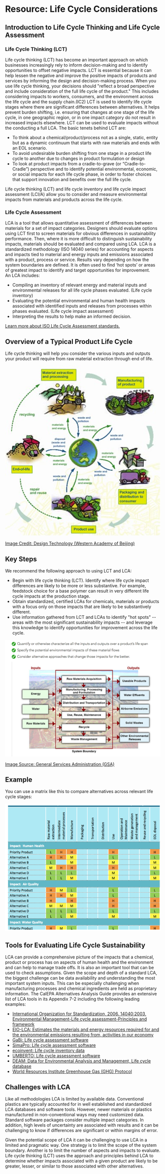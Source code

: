 # Resource:  Life Cycle Considerations
## Introduction to Life Cycle Thinking and Life Cycle Assessment
### Life Cycle Thinking (LCT)  
Life cycle thinking (LCT) has become an important approach on which businesses increasingly rely to inform decision-making and to identify opportunities to offset negative impacts. LCT is essential because it can help lessen the negative and improve the positive impacts of products and services by informing the design and decision-making process.  When you use life cycle thinking, your decisions should "reflect a broad perspective and include consideration of the full life cycle of the product." This includes considering impacts to workers, consumers, and the environment across the life cycle and the supply chain.(IC2) LCT is used to identify life cycle stages where there are significant differences between alternatives. It helps prevent burden shifting, i.e. ensuring that changes at one stage of the life cycle, in one geographic region, or in one impact category do not result in increased impacts elsewhere. LCT can be used to evaluate impacts without the conducting a full LCA.
The basic tenets behind LCT are: 
- To think about a chemical/product/process not as a single, static, entity but as a dynamic continuum that starts with raw materials and ends with an EOL scenario. 
- To avoid undesirable burden shifting from one stage in a product life cycle to another due to changes in product formulation or design
- To look at product impacts from a cradle-to-grave (or “Cradle-to-Cradle”) perspective and to identify potential environmental, economic, or social impacts for each life cycle phase, in order to foster choices that support innovation and benefits over the full life cycle.

Life cycle thinking (LCT) and life cycle inventory and life cycle impact assessment (LCI/A) allow you to consider and measure environmental impacts from materials and products across the life cycle. 

### Life Cycle Assessment
LCA is a tool that allows quantitative assessment of differences between materials for a set of impact categories. Designers should evaluate options using LCT first to screen materials for obvious differences in sustainability performance. Then, where it is more difficult to distinguish sustainability impacts, materials should be evaluated and compared using LCA. 
LCA is a standardized methodology (ISO 14040 series) for accounting for aspects and impacts tied to material and energy inputs and emissions associated with a product, process or service. Results vary depending on how the system boundaries are defined. It is often used to find ‘hot spots’ or areas of greatest impact to identify and target opportunities for improvement.   
An LCA includes:
- Compiling an inventory of relevant energy and material inputs and environmental releases for all life cycle phases evaluated. (Life cycle inventory)
- Evaluating the potential environmental and human health impacts associated with identified inputs and releases from processes within phases evaluated. (Life cycle impact assessment)
- Interpreting the results to help make an informed decision.

[Learn more about ISO Life Cycle Assessment standards.](https://www.iso.org/standard/37456.html)

## Overview of a Typical Product Life Cycle
Life cycle thinking will help you consider the various inputs and outputs your product will require from raw material extraction through end of life. 

![Common phases in the life cycle of a product include material extraction and processing, manufacturing of product, packaging and distribution, produce use, and end of life. Each of these steps involves using materials and/or energy, and releasing waste and/or pollution.](https://raw.githubusercontent.com/NorthwestGreenChemistry/PrISM/develop/app/assets/tool-life-cycle-considerations/lca-infographic.png)

[Image Credit: Design Technology (Western Academy of Beijing)](http://www.ruthtrumpold.id.au/destech/?page_id=1765)

## Key Steps 

We recommend the following approach to using LCT and LCA: 
- Begin with life cycle thinking (LCT). Identify where life cycle impact differences are likely to be more or less substantive. For example, feedstock choice for a base polymer can result in very different life cycle impacts at the production stage.
- Obtain standardized, certified LCAs for chemicals, materials or products with a focus only on those impacts that are likely to be substantively different.
- Use information gathered from LCT and LCAs to identify "hot spots" -- areas with the most significant sustainability impacts -- and leverage this knowledge to identify opportunities for improvement across the life cycle.

![image](https://raw.githubusercontent.com/NorthwestGreenChemistry/PrISM/develop/app/assets/tool-life-cycle-considerations/lca-key-steps.png)

[Image Source: General Services Administration (GSA)](https://sftool.gov/learn/about/400/life-cycle-assessment-lca-overview)

## Example

You can use a matrix like this to compare alternatives across relevant life cycle stages:

![Table compares product and alternatives on various impacts (e.g. human health, air quality, and water quality) for each life cycle phase assessed (e.g. raw material extraction, manufacture, use, and disposal), with each intersection rated as low, moderate, or high.](https://raw.githubusercontent.com/NorthwestGreenChemistry/PrISM/develop/app/assets/tool-life-cycle-considerations/alternatives-across-lca.png)

## Tools for Evaluating Life Cycle Sustainability 
LCA can provide a comprehensive picture of the impacts that a chemical, product or process has on aspects of human health and the environment and can help to manage trade offs.  It is also an important tool that can be used to check assumptions. Given the scope and depth of a standard LCA, the biggest challenge can be data availability and understanding the most important system inputs.  This can be especially challenging when manufacturing processes and chemical ingredients are held as proprietary information. The CalEPA Alternatives Analysis Guide provides an extensive list of LCA tools in its Appendix 7-2 including the following leading examples:
- [International Organization for Standardization, 2006. 14040:2003, Environmental Management-Life cycle assessment-Principles and framework](https://www.iso.org/standard/37456.html)
- [EIO-LCA: Estimates the materials and energy resources required for and the environmental emissions resulting from, activities in our economy](http://www.eiolca.net/)
- [GaBi: Life cycle assessment software](http://www.gabi-software.com/america/overview/what-is-gabi-software/)
- [SimaPro: Life cycle assessment software](https://www.pre-sustainability.com/sustainability-consulting/sustainable-practices/custom-sustainability-software)
- [ecoinvent: Life cycle inventory data](https://simapro.com/databases/ecoinvent/?gclid=EAIaIQobChMI0fnszJf52QIViV9-Ch3YXgApEAAYASAAEgInZPD_BwE)
- [UMBERTO: Life cycle assessment software](https://www.ifu.com/en/umberto/lca-software/?gclid=EAIaIQobChMIiK2juLf52QIVBA9pCh3kCQVREAAYASAAEgJXSfD_BwE)
- [DEAM: Data for Environmental Analysis and Management, Life cycle database](http://www.ghgprotocol.org/Third-Party-Databases/DEAM)
- [World Resources Institute Greenhouse Gas (GHG) Protocol](http://www.ghgprotocol.org/sites/default/files/ghgp/standards/ghg-protocol-revised.pdf)

## Challenges with LCA 
Like all methodologies LCA is limited by available data.  Conventional plastics are typically accounted for in well established and standardized LCA databases and software tools.  However, newer materials or plastics manufactured in non-conventional ways may need customized data. Standard software packages consider multiple impact categories.  In addition, high levels of uncertainty are associated with results and it can be challenging to know if differences are significant or within margins of error. 

Given the potential scope of LCA it can be challenging to use LCA in a limited and pragmatic way.  One strategy is to limit the scope of the system boundary.  Another is to limit the number of aspects and impacts to evaluate.  Life cycle thinking (LCT) uses the approach and principles behind LCA to determine whether impacts associated with a given product are likely to be greater, lesser, or similar to those associated with other alternatives. 
